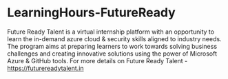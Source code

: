 # LearningHours-FutureReady
Future Ready Talent is a virtual internship platform with an opportunity to learn the in-demand azure cloud &amp; security skills aligned to industry needs. The program aims at preparing learners to work towards solving business challenges and creating innovative solutions using the power of Microsoft Azure &amp; GitHub tools.  For more details on Future Ready Talent - https://futurereadytalent.in
